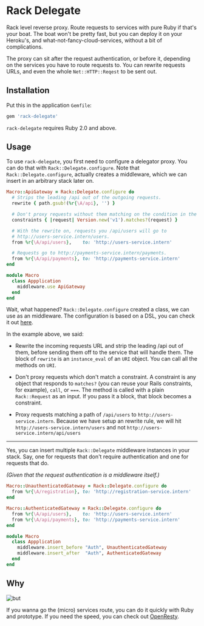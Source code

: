 # Rack Delegate

Rack level reverse proxy. Route requests to services with pure Ruby if that's
your boat. The boat won't be pretty fast, but you can deploy it on your
Heroku's, and what-not-fancy-cloud-services, without a bit of complications.

The proxy can sit after the request authentication, or before it, depending on
the services you have to route requests to. You can rewrite requests URLs, and
even the whole `Net::HTTP::Reqest` to be sent out.

## Installation

Put this in the application `Gemfile`:

```ruby
gem 'rack-delegate'
```

`rack-delegate` requires Ruby 2.0 and above.

## Usage

To use `rack-delegate`, you first need to configure a delegator proxy. You can
do that with `Rack::Delegate.configure`. Note that `Rack::Delegate.configure`,
actually creates a middleware, which we can insert in an arbitrary stack later
on.

```ruby
Macro::ApiGateway = Rack::Delegate.configure do
  # Strips the leading /api out of the outgoing requests.
  rewrite { path.gsub!(%r{\A/api}, '') }

  # Don't proxy requests without them matching on the condition in the block.
  constraints { |request| Version.new('v1').matches?(request) }

  # With the rewrite on, requests you /api/users will go to
  # http://users-service.intern/users.
  from %r{\A/api/users},    to: 'http://users-service.intern'

  # Requests go to http://payments-service.intern/payments.
  from %r{\A/api/payments}, to: 'http://payments-service.intern'
end

module Macro
  class Appplication
    middleware.use ApiGateway
  end
end
```

Wait, what happened? `Rack::Delegate.configure` created a class, we can use as
an middleware. The configuration is based on a DSL, you can check it out
[here][DSL].

In the example above, we said:

* Rewrite the incoming requests URL and strip the leading /api out of them,
  before sending them off to the service that will handle them. The block of
  `rewrite` is an `instance_eval` of an `URI` object. You can call all the
  methods on `URI`.

* Don't proxy requests which don't match a constraint. A constraint is any
  object that responds to `matches?` (you can reuse your Rails constraints, for
  example), `call`, or `===`. The method is called with a plain `Rack::Request`
  as an input. If you pass it a block, that block becomes a constraint.

* Proxy requests matching a path of `/api/users` to
  `http://users-service.intern`.  Because we have setup an rewrite rule, we
  will hit `http://users-service.intern/users` and not
  `http://users-service.intern/api/users`

---

Yes, you can insert multiple `Rack::Delegate` middleware instances in your
stack. Say, one for requests that don't require authentication and one for
requests that do.

_(Given that the request authentication is a middleware itself.)_

```ruby
Macro::UnauthenticatedGateway = Rack::Delegate.configure do
  from %r{\A/registration}, to: 'http://registration-service.intern'
end

Macro::AuthenticatedGateway = Rack::Delegate.configure do
  from %r{\A/api/users},    to: 'http://users-service.intern'
  from %r{\A/api/payments}, to: 'http://payments-service.intern'
end

module Macro
  class Appplication
    middleware.insert_before "Auth", UnauthenticatedGateway
    middleware.insert_after  "Auth", AuthenticatedGateway
  end
end
```

## Why

![but](https://raw.githubusercontent.com/gsamokovarov/rack-delegate/master/.but.jpg)

If you wanna go the (micro) services route, you can do it quickly with Ruby and
prototype. If you need the speed, you can check out [OpenResty].

[OpenResty]: https://openresty.org/
[DSL]: https://github.com/gsamokovarov/rack-delegate/blob/v0.2.0/lib/rack/delegate/configuration.rb
